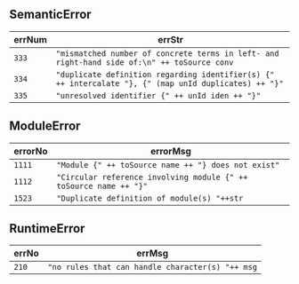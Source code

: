 ## SemanticError
errNum | errStr
----- | -----
`333`|`"mismatched number of concrete terms in left- and right-hand side of:\n" ++ toSource conv`  
`334`|`"duplicate definition regarding identifier(s) {" ++ intercalate "}, {" (map unId duplicates) ++ "}"`   
`335`|`"unresolved identifier {" ++ unId iden ++ "}"`  

## ModuleError
errorNo | errorMsg
----- | -----
`1111`|`"Module {" ++ toSource name ++ "} does not exist"`  
`1112`|`"Circular reference involving module {" ++ toSource name ++ "}"`  
`1523`|`"Duplicate definition of module(s) "++str`  

## RuntimeError
errNo | errMsg
----- | -----
`210`|`"no rules that can handle character(s) "++ msg`

